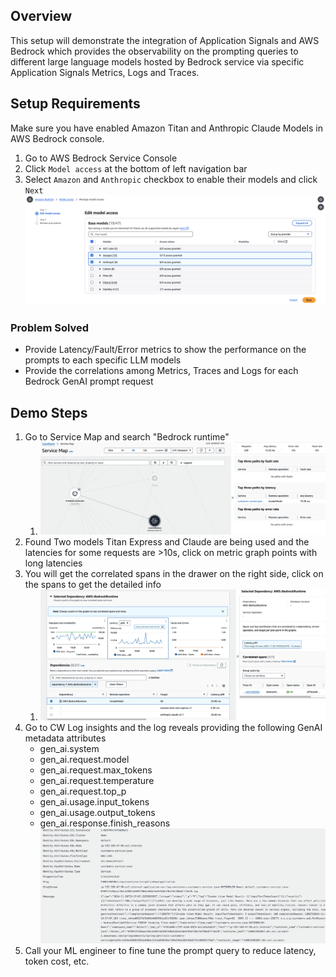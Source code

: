 ## Overview
This setup will demonstrate the integration of Application Signals and AWS Bedrock which
provides the observability on the prompting queries to different large language models hosted 
by Bedrock service via specific Application Signals Metrics, Logs and Traces.  

## Setup Requirements 
Make sure you have enabled Amazon Titan and Anthropic Claude Models in AWS Bedrock console.
1. Go to AWS Bedrock Service Console
2. Click `Model access` at the bottom of left navigation bar
3. Select `Amazon` and `Anthropic` checkbox to enable their models and click `Next`
![img.png](imgs/genai_0.png)
### Problem Solved
- Provide Latency/Fault/Error metrics to show the performance on the prompts to each specific LLM models 
- Provide the correlations among Metrics, Traces and Logs for each Bedrock GenAI prompt request 

## Demo Steps
1. Go to Service Map and search "Bedrock runtime"
   1. ![img.png](imgs/genai_1.png)
2. Found Two models Titan Express and Claude are being used and the latencies for some requests are >10s, click on metric graph points with long latencies
3. You will get the correlated spans in the drawer on the right side, click on the spans to get the detailed info
   1. ![img.png](imgs/genai_2.png)
4. Go to CW Log insights and the log reveals providing the following GenAI metadata attributes
   - gen_ai.system
   - gen_ai.request.model
   - gen_ai.request.max_tokens
   - gen_ai.request.temperature
   - gen_ai.request.top_p
   - gen_ai.usage.input_tokens
   - gen_ai.usage.output_tokens
   - gen_ai.response.finish_reasons
   ![img.png](imgs/genai_3.png)
5. Call your ML engineer to fine tune the prompt query to reduce latency, token cost, etc.
